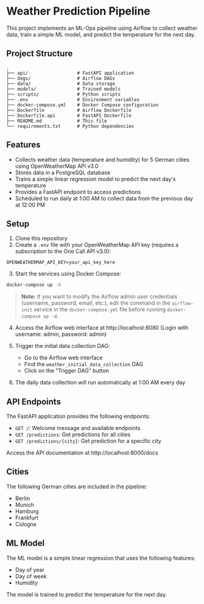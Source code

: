 # Weather Prediction Pipeline

This project implements an ML-Ops pipeline using Airflow to collect weather data, train a simple ML model, and predict the temperature for the next day.

## Project Structure

```
.
├── api/                  # FastAPI application
├── dags/                 # Airflow DAGs
├── data/                 # Data storage
├── models/               # Trained models
├── scripts/              # Python scripts
├── .env                  # Environment variables
├── docker-compose.yml    # Docker Compose configuration
├── Dockerfile            # Airflow Dockerfile
├── Dockerfile.api        # FastAPI Dockerfile
├── README.md             # This file
└── requirements.txt      # Python dependencies
```

## Features

- Collects weather data (temperature and humidity) for 5 German cities using OpenWeatherMap API v3.0
- Stores data in a PostgreSQL database
- Trains a simple linear regression model to predict the next day's temperature
- Provides a FastAPI endpoint to access predictions
- Scheduled to run daily at 1:00 AM to collect data from the previous day at 12:00 PM

## Setup

1. Clone this repository
2. Create a `.env` file with your OpenWeatherMap API key (requires a subscription to the One Call API v3.0):

```
OPENWEATHERMAP_API_KEY=your_api_key_here
```

3. Start the services using Docker Compose:

```bash
docker-compose up -d
```

> **Note:** 
> If you want to modify the Airflow admin user credentials (username, password, email, etc.), edit the command in the `airflow-init` service in the `docker-compose.yml` file before running `docker-compose up -d`.


4. Access the Airflow web interface at http://localhost:8080 (Login with username: admin, password: admin)

5. Trigger the initial data collection DAG:
   - Go to the Airflow web interface
   - Find the `weather_initial_data_collection` DAG
   - Click on the "Trigger DAG" button

6. The daily data collection will run automatically at 1:00 AM every day

## API Endpoints

The FastAPI application provides the following endpoints:

- `GET /`: Welcome message and available endpoints
- `GET /predictions`: Get predictions for all cities
- `GET /predictions/{city}`: Get prediction for a specific city

Access the API documentation at http://localhost:8000/docs

## Cities

The following German cities are included in the pipeline:

- Berlin
- Munich
- Hamburg
- Frankfurt
- Cologne

## ML Model

The ML model is a simple linear regression that uses the following features:
- Day of year
- Day of week
- Humidity

The model is trained to predict the temperature for the next day. 